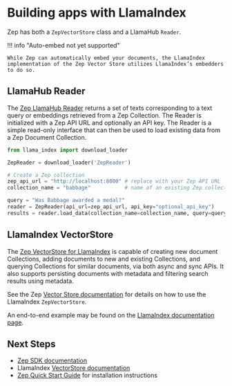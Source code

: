 # Building apps with LlamaIndex

Zep has both a `ZepVectorStore` class and a LlamaHub `Reader`.

!!! info "Auto-embed not yet supported"
    
    While Zep can automatically embed your documents, the LlamaIndex implementation of the Zep Vector Store utilizes LlamaIndex’s embedders to do so.

## LlamaHub Reader

The [Zep LlamaHub Reader](https://llamahub.ai/l/zep) returns a set of texts corresponding to a text query or embeddings retrieved from a Zep Collection. The Reader is initialized with a Zep API URL and optionally an API key. The Reader is a simple read-only interface that can then be used to load existing data from a Zep Document Collection.

```python
from llama_index import download_loader

ZepReader = download_loader('ZepReader')

# Create a Zep collection
zep_api_url = "http://localhost:8000" # replace with your Zep API URL
collection_name = "babbage"           # name of an existing Zep collection

query = "Was Babbage awarded a medal?"
reader = ZepReader(api_url=zep_api_url, api_key="optional_api_key")
results = reader.load_data(collection_name=collection_name, query=query, top_k=3)
```

## LlamaIndex VectorStore

The [Zep VectorStore for LlamaIndex](https://gpt-index.readthedocs.io/en/stable/examples/vector_stores/ZepIndexDemo.html) is capable of creating new document Collections,
adding documents to new and existing Collections, and querying Collections for similar documents, via both async and sync APIs. It also supports persisting documents with metadata and filtering search results using metadata.

See the Zep [Vector Store documentation](./documents.md) for details on how to use the LlamaIndex `ZepVectorStore`.

An end-to-end example may be found on the [LlamaIndex documentation page](https://gpt-index.readthedocs.io/en/stable/examples/vector_stores/ZepIndexDemo.html).

## Next Steps
- [Zep SDK documentation](./index.md)
- LlamaIndex [VectorStore documentation](https://gpt-index.readthedocs.io/en/stable/examples/vector_stores/ZepIndexDemo.html)
- [Zep Quick Start Guide](../deployment/quickstart.md) for installation instructions
